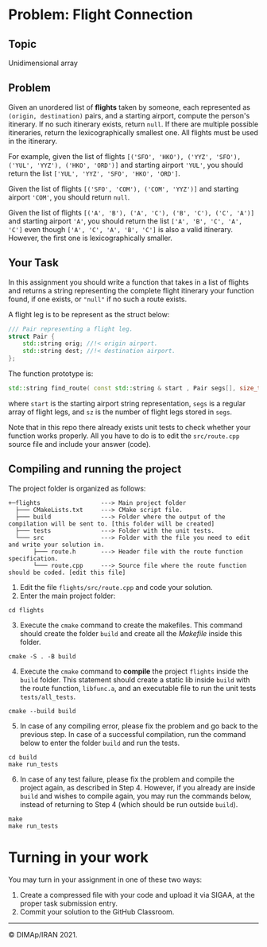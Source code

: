 # Problem: Flight Connection

## Topic
Unidimensional array

## Problem
Given an unordered list of **flights** taken by someone, each represented as `(origin, destination)` pairs, and a starting airport, compute the person's itinerary. If no such itinerary exists, return `null`. If there are multiple possible itineraries, return the lexicographically smallest one. All flights must be used in the itinerary.

For example, given the list of flights `[('SFO', 'HKO'), ('YYZ', 'SFO'), ('YUL',
'YYZ'), ('HKO', 'ORD')]` and starting airport `'YUL'`, you should return the list `['YUL', 'YYZ', 'SFO', 'HKO', 'ORD']`.

Given the list of flights `[('SFO', 'COM'), ('COM', 'YYZ')]` and starting airport `'COM'`, you should return `null`.

Given the list of flights `[('A', 'B'), ('A', 'C'), ('B', 'C'), ('C', 'A')]` and starting airport `'A'`, you should return the list `['A', 'B', 'C', 'A', 'C']`  even though `['A', 'C', 'A', 'B', 'C']` is also a valid itinerary. However, the first one is lexicographically smaller.

## Your Task

In this assignment you should write a function that takes in a list of flights and returns a string representing the complete flight itinerary your function found, if one exists, or `"null"` if no such a route exists.

A flight leg is to be represent as the struct below:
```c++
/// Pair representing a flight leg.
struct Pair {
    std::string orig; //!< origin airport.
    std::string dest; //!< destination airport.
};
```

The function prototype is:
```c++
std::string find_route( const std::string & start , Pair segs[], size_t sz );
```

where `start` is the starting airport string representation, `segs` is a regular array of flight legs, and `sz` is the number of flight legs stored in `segs`.

Note that in this repo there already exists unit tests to check whether your function works properly.
All you have to do is to edit the `src/route.cpp` source file and include your answer (code).

## Compiling and running the project

The project folder is organized as follows:
```
+─flights                 ---> Main project folder
  ├─── CMakeLists.txt     ---> CMake script file.
  ├─── build              ---> Folder where the output of the compilation will be sent to. [this folder will be created]
  ├─── tests              ---> Folder with the unit tests.
  └─── src                ---> Folder with the file you need to edit and write your solution in.
       ├─── route.h       ---> Header file with the route function specification.
       └─── route.cpp     ---> Source file where the route function should be coded. [edit this file]
```

1. Edit the file `flights/src/route.cpp` and code your solution.
2. Enter the main project folder:
```
cd flights
```
3. Execute the `cmake` command to create the makefiles. This command should create the folder `build` and create all the _Makefile_ inside this folder.
```
cmake -S . -B build
```
4. Execute the `cmake` command to **compile** the project `flights` inside the `build` folder. This statement should create a static lib inside `build` with the route function, `libfunc.a`, and an executable file to run the unit tests `tests/all_tests`.
```
cmake --build build
```

5. In case of any compiling error, please fix the problem and go back to the previous step. In case of a successful compilation, run the command below to enter the folder  `build` and run the tests.
```
cd build
make run_tests
```

6. In case of any test failure, please fix the problem and compile the project again, as described in Step 4. However, if you already are inside  `build` and wishes to compile again, you may run the commands below, instead of returning to Step 4 (which should be run outside `build`).
```
make
make run_tests
```

# Turning in your work

You may turn in your assignment in one of these two ways:
1. Create a compressed file with your code and upload it via SIGAA, at the proper task submission entry.
2. Commit your solution to the GitHub Classroom.

--------
&copy; DIMAp/IRAN 2021.
